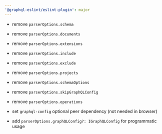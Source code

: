 ```yaml
---
'@graphql-eslint/eslint-plugin': major
---
```


- remove `parserOptions.schema`
- remove `parserOptions.documents`
- remove `parserOptions.extensions`
- remove `parserOptions.include`
- remove `parserOptions.exclude`
- remove `parserOptions.projects`
- remove `parserOptions.schemaOptions`
- remove `parserOptions.skipGraphQLConfig`
- remove `parserOptions.operations`

- set `graphql-config` optional peer dependency (not needed in browser)

- add `parserOptions.graphQLConfig?: IGraphQLConfig` for programmatic usage
